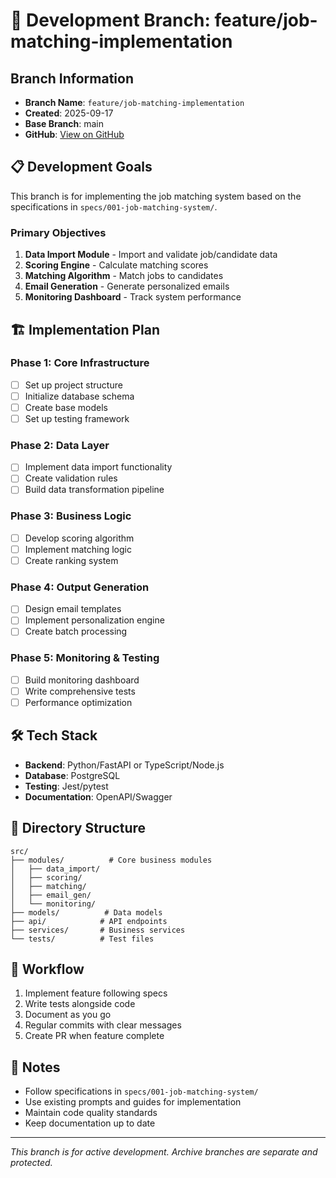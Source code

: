 # 🚀 Development Branch: feature/job-matching-implementation

## Branch Information
- **Branch Name**: `feature/job-matching-implementation`
- **Created**: 2025-09-17
- **Base Branch**: main
- **GitHub**: [View on GitHub](https://github.com/furuyan42c/job-score-for-mail-system-20250914/tree/feature/job-matching-implementation)

## 📋 Development Goals
This branch is for implementing the job matching system based on the specifications in `specs/001-job-matching-system/`.

### Primary Objectives
1. **Data Import Module** - Import and validate job/candidate data
2. **Scoring Engine** - Calculate matching scores
3. **Matching Algorithm** - Match jobs to candidates
4. **Email Generation** - Generate personalized emails
5. **Monitoring Dashboard** - Track system performance

## 🏗️ Implementation Plan

### Phase 1: Core Infrastructure
- [ ] Set up project structure
- [ ] Initialize database schema
- [ ] Create base models
- [ ] Set up testing framework

### Phase 2: Data Layer
- [ ] Implement data import functionality
- [ ] Create validation rules
- [ ] Build data transformation pipeline

### Phase 3: Business Logic
- [ ] Develop scoring algorithm
- [ ] Implement matching logic
- [ ] Create ranking system

### Phase 4: Output Generation
- [ ] Design email templates
- [ ] Implement personalization engine
- [ ] Create batch processing

### Phase 5: Monitoring & Testing
- [ ] Build monitoring dashboard
- [ ] Write comprehensive tests
- [ ] Performance optimization

## 🛠️ Tech Stack
- **Backend**: Python/FastAPI or TypeScript/Node.js
- **Database**: PostgreSQL
- **Testing**: Jest/pytest
- **Documentation**: OpenAPI/Swagger

## 📂 Directory Structure
```
src/
├── modules/          # Core business modules
│   ├── data_import/
│   ├── scoring/
│   ├── matching/
│   ├── email_gen/
│   └── monitoring/
├── models/          # Data models
├── api/            # API endpoints
├── services/       # Business services
└── tests/          # Test files
```

## 🔄 Workflow
1. Implement feature following specs
2. Write tests alongside code
3. Document as you go
4. Regular commits with clear messages
5. Create PR when feature complete

## 📝 Notes
- Follow specifications in `specs/001-job-matching-system/`
- Use existing prompts and guides for implementation
- Maintain code quality standards
- Keep documentation up to date

---
*This branch is for active development. Archive branches are separate and protected.*